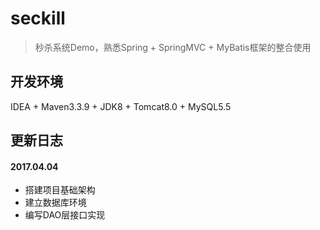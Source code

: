 # seckill

> 秒杀系统Demo，熟悉Spring + SpringMVC + MyBatis框架的整合使用

## 开发环境

IDEA + Maven3.3.9 + JDK8 + Tomcat8.0 + MySQL5.5

## 更新日志

#### 2017.04.04
- 搭建项目基础架构
- 建立数据库环境
- 编写DAO层接口实现
